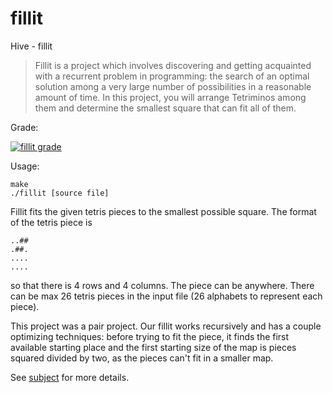# fillit
Hive - fillit

> Fillit is a project which involves discovering and getting acquainted with a recurrent problem in programming: the search of an optimal solution among a very large number of possibilities in a reasonable amount of time. In this project, you will arrange Tetriminos among them and determine the smallest square that can fit all of them.

Grade:

[![fillit grade](https://badge42.herokuapp.com/api/project/osalmine/Fillit)](https://github.com/JaeSeoKim/badge42)

Usage:

```
make
./fillit [source file]
```

Fillit fits the given tetris pieces to the smallest possible square. The format of the tetris piece is

```
..##
.##.
....
....
```

so that there is 4 rows and 4 columns. The piece can be anywhere. There can be max 26 tetris pieces in the input file (26 alphabets to represent each piece).

This project was a pair project. Our fillit works recursively and has a couple optimizing techniques: before trying to fit the piece, it finds the first available starting place and the first starting size of the map is pieces squared divided by two, as the pieces can't fit in a smaller map.

See [subject](fillit.en.pdf) for more details.
